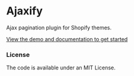 # Ajaxify
Ajax pagination plugin for Shopify themes.

<a href="https://elkfox.github.io/Ajaxify/" target="_blank">View the demo and documentation to get started</a>

### License

The code is available under an MIT License.
